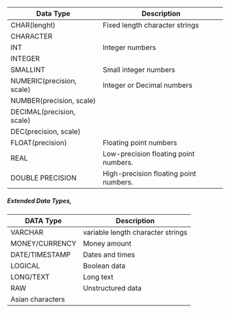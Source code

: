 
| Data Type                 | Description                            |
| ------------------------- | -------------------------------------- |
| CHAR(lenght)              | Fixed length character strings         |
| CHARACTER                 |                                        |
| INT                       | Integer numbers                        |
| INTEGER                   |                                        |
| SMALLINT                  | Small integer numbers                  |
| NUMERIC(precision, scale) | Integer or Decimal numbers             |
| NUMBER(precision, scale)  |                                        |
| DECIMAL(precision, scale) |                                        |
| DEC(precision, scale)     |                                        |
| FLOAT(precision)          | Floating point numbers                 |
| REAL                      | Low-precision floating point numbers.  |
| DOUBLE PRECISION          | High-precision floating point numbers. |

##### Extended Data Types,

| DATA Type        | Description                       |
| ---------------- | --------------------------------- |
| VARCHAR          | variable length character strings |
| MONEY/CURRENCY   | Money amount                      |
| DATE/TIMESTAMP   | Dates and times                   |
| LOGICAL          | Boolean data                      |
| LONG/TEXT        | Long text                         |
| RAW              | Unstructured data                 |
| Asian characters |                                   |
